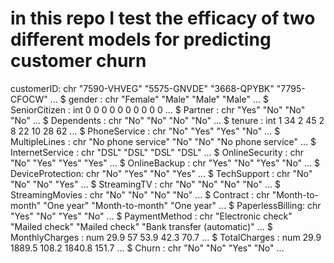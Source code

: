 # in this repo I test the efficacy of two different models for predicting customer churn

customerID: chr  "7590-VHVEG" "5575-GNVDE" "3668-QPYBK" "7795-CFOCW" ...
$ gender          : chr  "Female" "Male" "Male" "Male" ...
$ SeniorCitizen   : int  0 0 0 0 0 0 0 0 0 0 ...
$ Partner         : chr  "Yes" "No" "No" "No" ...
$ Dependents      : chr  "No" "No" "No" "No" ...
$ tenure          : int  1 34 2 45 2 8 22 10 28 62 ...
$ PhoneService    : chr  "No" "Yes" "Yes" "No" ...
$ MultipleLines   : chr  "No phone service" "No" "No" "No phone service" ...
$ InternetService : chr  "DSL" "DSL" "DSL" "DSL" ...
$ OnlineSecurity  : chr  "No" "Yes" "Yes" "Yes" ...
$ OnlineBackup    : chr  "Yes" "No" "Yes" "No" ...
$ DeviceProtection: chr  "No" "Yes" "No" "Yes" ...
$ TechSupport     : chr  "No" "No" "No" "Yes" ...
$ StreamingTV     : chr  "No" "No" "No" "No" ...
$ StreamingMovies : chr  "No" "No" "No" "No" ...
$ Contract        : chr  "Month-to-month" "One year" "Month-to-month" "One year" ...
$ PaperlessBilling: chr  "Yes" "No" "Yes" "No" ...
$ PaymentMethod   : chr  "Electronic check" "Mailed check" "Mailed check" "Bank transfer (automatic)" ...
$ MonthlyCharges  : num  29.9 57 53.9 42.3 70.7 ...
$ TotalCharges    : num  29.9 1889.5 108.2 1840.8 151.7 ...
$ Churn           : chr  "No" "No" "Yes" "No" ...
 
